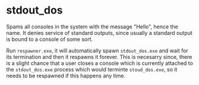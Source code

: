 # stdout_dos

Spams all consoles in the system with the message "Hello", hence the name. It denies service of standard outputs, since usually a standard output is bound to a console of some sort.

Run `respawner.exe`, it will automatically spawn `stdout_dos.exe` and wait for its termination and then it respawns it forever. This is necesarry since, there is a slight chance that a user closes a console which is currently attached to the `stdout_dos.exe` process which would terminte `stoud_dos.exe`, so it needs to be respawned if this happens any time.
